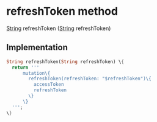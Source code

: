 


# refreshToken method








[String](https://api.flutter.dev/flutter/dart-core/String-class.html) refreshToken
([String](https://api.flutter.dev/flutter/dart-core/String-class.html) refreshToken)








## Implementation

```dart
String refreshToken(String refreshToken) \{
  return '''
      mutation\{
        refreshToken(refreshToken: "$refreshToken")\{
          accessToken
          refreshToken
        \}
      \}
  ''';
\}
```







